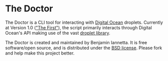 The Doctor
==========

The Doctor is a CLI tool for interacting with [Digital Ocean](http://digitalocean.com) droplets. Currently at Version 1.0 (["The First"](http://en.wikipedia.org/wiki/The_First_Doctor)), the script primarily interacts through Digital Ocean's API making use of the vast [droplet library](https://developers.digitalocean.com/).

The Doctor is created and maintained by Benjamin Iannetta. It is free software/open source, and is distributed under the [BSD license](http://opensource.org/licenses/BSD-3-Clause). Please fork and help make this project better.
